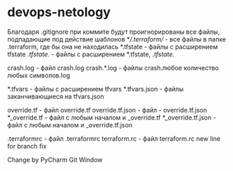 # devops-netology
Благодаря .gitignore при коммите будут проигнорированы все файлы, подпадающие под действие шаблонов
**/.terraform/* -  все файлы в папке .terraform, где бы она не находилась
*.tfstate  - файлы с расширением tfstate
*.tfstate.*  - файлы с расширением  *.tfstate, *.tfstate.*

crash.log - файл crash.log
crash.*.log - файлы crash.любое количество любых символов.log

*.tfvars - файлы с расширением tfvars
*.tfvars.json - файлы заканчивающиеся на tfvars.json

override.tf - файл override.tf
override.tf.json - файл - override.tf.json 
*_override.tf - файл с любым началом и _override.tf
*_override.tf.json - файл с любым началом и _override.tf.json

.terraformrc - файл .terraformrc
terraform.rc - файл terraform.rc
new line for branch fix

Change by PyCharm Git Window
